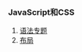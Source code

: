 ### JavaScript和CSS

1. [语法专题](https://wangdoc.com/javascript/features/index.html)
2. [布局](http://t.75team.com/video/play?id=28_112_201612291026346f7b41ff-29b7-48c3-bb9d-4ccd3e176f5d)